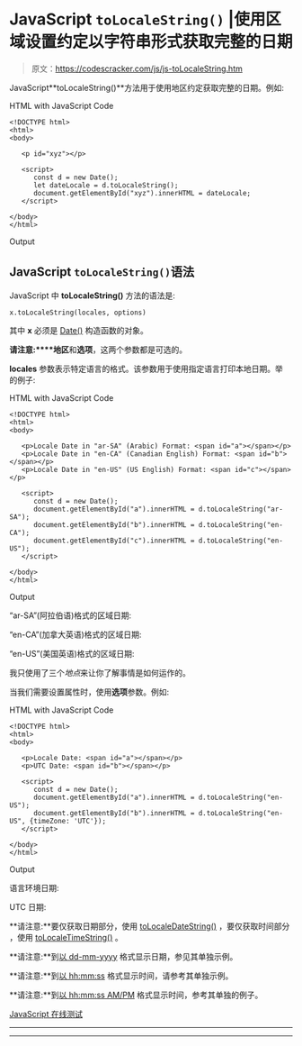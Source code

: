 # JavaScript `toLocaleString()` |使用区域设置约定以字符串形式获取完整的日期

> 原文：<https://codescracker.com/js/js-toLocaleString.htm>

JavaScript**toLocaleString()**方法用于使用地区约定获取完整的日期。例如:

HTML with JavaScript Code

```
<!DOCTYPE html>
<html>
<body>

   <p id="xyz"></p>

   <script>
      const d = new Date();
      let dateLocale = d.toLocaleString();
      document.getElementById("xyz").innerHTML = dateLocale;
   </script>

</body>
</html>
```

Output

## JavaScript `toLocaleString()`语法

JavaScript 中 **toLocaleString()** 方法的语法是:

```
x.toLocaleString(locales, options)
```

其中 **x** 必须是 [Date()](/js/js-date-constructor.htm) 构造函数的对象。

**请注意:****地区**和**选项**，这两个参数都是可选的。

**locales** 参数表示特定语言的格式。该参数用于使用指定语言打印本地日期。举 的例子:

HTML with JavaScript Code

```
<!DOCTYPE html>
<html>
<body>

   <p>Locale Date in "ar-SA" (Arabic) Format: <span id="a"></span></p>
   <p>Locale Date in "en-CA" (Canadian English) Format: <span id="b"></span></p>
   <p>Locale Date in "en-US" (US English) Format: <span id="c"></span></p>

   <script>
      const d = new Date();
      document.getElementById("a").innerHTML = d.toLocaleString("ar-SA");
      document.getElementById("b").innerHTML = d.toLocaleString("en-CA");
      document.getElementById("c").innerHTML = d.toLocaleString("en-US");
   </script>

</body>
</html>
```

Output

“ar-SA”(阿拉伯语)格式的区域日期:

“en-CA”(加拿大英语)格式的区域日期:

“en-US”(美国英语)格式的区域日期:

我只使用了三个*地点*来让你了解事情是如何运作的。

当我们需要设置属性时，使用**选项**参数。例如:

HTML with JavaScript Code

```
<!DOCTYPE html>
<html>
<body>

   <p>Locale Date: <span id="a"></span></p>
   <p>UTC Date: <span id="b"></span></p>

   <script>
      const d = new Date();
      document.getElementById("a").innerHTML = d.toLocaleString("en-US");
      document.getElementById("b").innerHTML = d.toLocaleString("en-US", {timeZone: 'UTC'});
   </script>

</body>
</html>
```

Output

语言环境日期:

UTC 日期:

**请注意:**要仅获取日期部分，使用 [toLocaleDateString()](/js/js-toLocaleDateString.htm) ，要仅获取时间部分 ，使用 [toLocaleTimeString()](/js/js-toLocaleTimeString.htm) 。

**请注意:**到[以 dd-mm-yyyy](/js/js-dates.htm#b) 格式显示日期，参见其单独示例。

**请注意:**到[以 hh:mm:ss](/js/js-dates.htm#c) 格式显示时间，请参考其单独示例。

**请注意:**到[以 hh:mm:ss AM/PM](/js/js-dates.htm#d) 格式显示时间，参考其单独的例子。

[JavaScript 在线测试](/exam/showtest.php?subid=6)

* * *

* * *